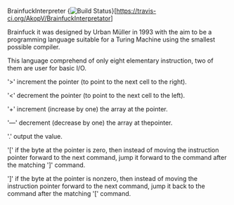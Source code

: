 BrainfuckInterpreter {<img src="https://travis-ci.org/AkopV/BrainfuckInterpretator.svg?branch=master" alt="Build Status" />}[https://travis-ci.org/AkopV/BrainfuckInterpretator]

Brainfuck it was designed by Urban Müller in 1993 with the aim to be a programming language suitable for a Turing Machine using the smallest possible compiler.

This language comprehend of only eight elementary instruction, two of them are user for basic I/O.

'>' increment the pointer (to point to the next cell to the right).

'<' decrement the pointer (to point to the next cell to the left).

'+' increment (increase by one) the array at the pointer.

'—' decrement (decrease by one) the array at thepointer.

'.' output the value. 

'[' if the byte at the pointer is zero, then instead of moving the instruction pointer forward to the next command, jump it forward to the command after the matching ']' command.

']' if the byte at the pointer is nonzero, then instead of moving the instruction pointer forward to the next command, jump it back to the command after the matching '[' command.
